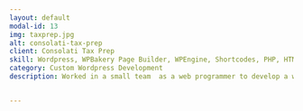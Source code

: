 ```yaml
---
layout: default
modal-id: 13
img: taxprep.jpg
alt: consolati-tax-prep
client: Consolati Tax Prep
skill: Wordpress, WPBakery Page Builder, WPEngine, Shortcodes, PHP, HTML, CSS, JavaScript, Plugin Development, Theme Customization
category: Custom Wordpress Development
description: Worked in a small team  as a web programmer to develop a website that showcases the services of a small tax preparation firm and illustrates the importance of personal and professional service. Received Bronze Award for 2020 Creative Awards presented by The Ad Club of Western Massachusetts.<br> Following are some specific tasks that I have worked on. <ul><li>Designed web pages using WPBakery Page Builder </li><li>Customized plugin development</li><li>Created shortcodes</li><li>Customized theme</li><li>Mobile Responsive Development for the site</li><li>Manage/Backup/Migrate website within WPEngine Dev, Staging, and Production</li></ul><br><button name="button2" onclick="window.open('https://consolatitax.com/')"> View Site</button>


---
```


